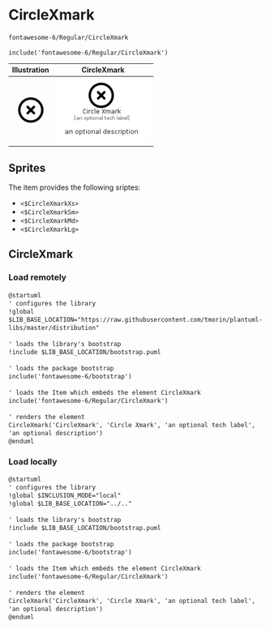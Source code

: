 # CircleXmark


```text
fontawesome-6/Regular/CircleXmark
```

```text
include('fontawesome-6/Regular/CircleXmark')
```



| Illustration | CircleXmark |
| :---: | :---: |
| ![illustration for Illustration](../../fontawesome-6/Regular/CircleXmark.png) | ![illustration for CircleXmark](../../fontawesome-6/Regular/CircleXmark.Local.png) |



## Sprites
The item provides the following sriptes:

- `<$CircleXmarkXs>`
- `<$CircleXmarkSm>`
- `<$CircleXmarkMd>`
- `<$CircleXmarkLg>`





## CircleXmark

### Load remotely
```plantuml
@startuml
' configures the library
!global $LIB_BASE_LOCATION="https://raw.githubusercontent.com/tmorin/plantuml-libs/master/distribution"

' loads the library's bootstrap
!include $LIB_BASE_LOCATION/bootstrap.puml

' loads the package bootstrap
include('fontawesome-6/bootstrap')

' loads the Item which embeds the element CircleXmark
include('fontawesome-6/Regular/CircleXmark')

' renders the element
CircleXmark('CircleXmark', 'Circle Xmark', 'an optional tech label', 'an optional description')
@enduml
```

### Load locally
```plantuml
@startuml
' configures the library
!global $INCLUSION_MODE="local"
!global $LIB_BASE_LOCATION="../.."

' loads the library's bootstrap
!include $LIB_BASE_LOCATION/bootstrap.puml

' loads the package bootstrap
include('fontawesome-6/bootstrap')

' loads the Item which embeds the element CircleXmark
include('fontawesome-6/Regular/CircleXmark')

' renders the element
CircleXmark('CircleXmark', 'Circle Xmark', 'an optional tech label', 'an optional description')
@enduml
```

